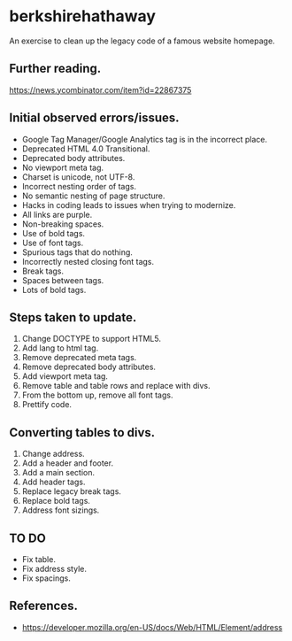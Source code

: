 # berkshirehathaway

An exercise to clean up the legacy code of a famous website homepage.

## Further reading.

https://news.ycombinator.com/item?id=22867375

## Initial observed errors/issues.

- Google Tag Manager/Google Analytics tag is in the incorrect place.
- Deprecated HTML 4.0 Transitional.
- Deprecated body attributes.
- No viewport meta tag.
- Charset is unicode, not UTF-8.
- Incorrect nesting order of tags.
- No semantic nesting of page structure.
- Hacks in coding leads to issues when trying to modernize.
- All links are purple.
- Non-breaking spaces.
- Use of bold tags.
- Use of font tags.
- Spurious tags that do nothing.
- Incorrectly nested closing font tags.
- Break tags.
- Spaces between tags.
- Lots of bold tags.

## Steps taken to update.

1. Change DOCTYPE to support HTML5.
2. Add lang to html tag.
3. Remove deprecated meta tags.
4. Remove deprecated body attributes.
5. Add viewport meta tag.
6. Remove table and table rows and replace with divs.
7. From the bottom up, remove all font tags.
8. Prettify code.

## Converting tables to divs.

1. Change address.
2. Add a header and footer.
3. Add a main section.
4. Add header tags.
5. Replace legacy break tags.
6. Replace bold tags.
7. Address font sizings.

## TO DO

- Fix table.
- Fix address style.
- Fix spacings.

## References.

- https://developer.mozilla.org/en-US/docs/Web/HTML/Element/address
